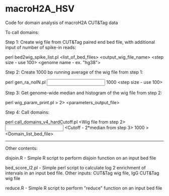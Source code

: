 # macroH2A_HSV
Code for domain analysis of macroH2A CUT&amp;Tag data

To call domains:

Step 1: Create wig file from CUT&Tag paired end bed file, with additional input of number of spike-in reads:

perl bed2wig_spike_list.pl <list_of_bed_files> <output_wig_file_name> <min fragment length> <max fragment length> <step size - use 100> <genome name - ex. "hg38">

Step 2: Create 1000 bp running average of the wig file from step 1:

perl gen_ra_noIN.pl <input wig file> 1000 <output wig file> <step size - use 100>

Step 3: Get genome-wide median and histogram of the wig file from step 2:

perl wig_param_print.pl <Wig file> > <histogram> 2> <parameters_output_file>

Step 4: Call domains:

perl call_domains_v4_hardCutoff.pl <Wig file from step 2> <Input or IgG wig file> <Cutoff - 2*median from step 3> 1000 > <Domain_list_bed_file>

----------------

Other contents:

disjoin.R - Simple R script to perform disjoin function on an input bed file
  
bed_score_l2.pl - Simple perl script to calculate log 2 enrichment of intervals in an input bed file. Other inputs: CUT&Tag wig file, IgG CUT&Tag wig file
  
reduce.R - Simple R script to perform "reduce" function on an input bed file
